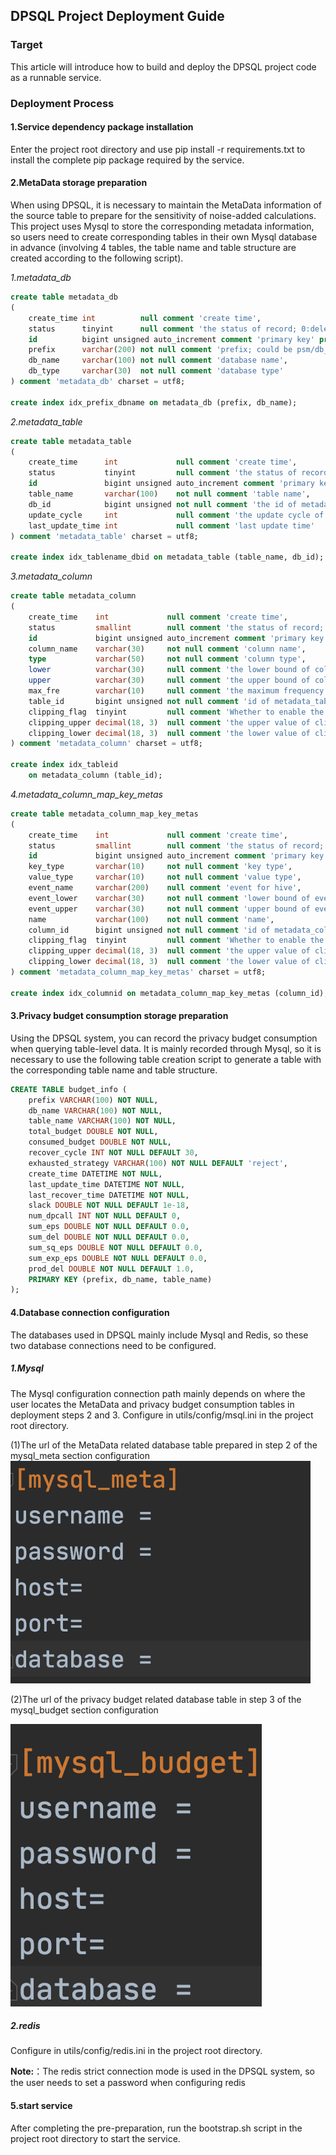 ## DPSQL Project Deployment Guide

### Target

This article will introduce how to build and deploy the DPSQL project code as a runnable service.

### Deployment Process

#### 1.Service dependency package installation

Enter the project root directory and use pip install -r requirements.txt to install the complete pip package required by the service.

#### 2.MetaData storage preparation

When using DPSQL, it is necessary to maintain the MetaData information of the source  table to prepare for the sensitivity of noise-added calculations. This project uses Mysql to store the corresponding metadata information, so users need to create corresponding tables in their own Mysql database in advance (involving 4 tables, the table name and table structure are created according to the following script).

*1.metadata\_db*
```sql
create table metadata_db
(
    create_time int          null comment 'create time',
    status      tinyint      null comment 'the status of record; 0:deleted； 1:exist',
    id          bigint unsigned auto_increment comment 'primary key' primary key,
    prefix      varchar(200) not null comment 'prefix; could be psm/db_url/ip',
    db_name     varchar(100) not null comment 'database name',
    db_type     varchar(30)  not null comment 'database type'
) comment 'metadata_db' charset = utf8;

create index idx_prefix_dbname on metadata_db (prefix, db_name);
```

*2.metadata\_table*
```sql
create table metadata_table
(
    create_time      int             null comment 'create time',
    status           tinyint         null comment 'the status of record; 0:deleted； 1:exist',
    id               bigint unsigned auto_increment comment 'primary key' primary key,
    table_name       varchar(100)    not null comment 'table name',
    db_id            bigint unsigned not null comment 'the id of metadata_db',
    update_cycle     int             null comment 'the update cycle of metadata',
    last_update_time int             null comment 'last update time'
) comment 'metadata_table' charset = utf8;

create index idx_tablename_dbid on metadata_table (table_name, db_id);
```

*3.metadata\_column*
```sql
create table metadata_column
(
    create_time    int             null comment 'create time',
    status         smallint        null comment 'the status of record; 0:deleted； 1:exist',
    id             bigint unsigned auto_increment comment 'primary key' primary key,
    column_name    varchar(30)     not null comment 'column name',
    type           varchar(50)     not null comment 'column type',
    lower          varchar(30)     null comment 'the lower bound of column value',
    upper          varchar(30)     null comment 'the upper bound of column value',
    max_fre        varchar(10)     null comment 'the maximum frequency of column value',
    table_id       bigint unsigned not null comment 'id of metadata_table',
    clipping_flag  tinyint         null comment 'Whether to enable the clipping operation； 0：disable，1：enable',
    clipping_upper decimal(18, 3)  null comment 'the upper value of clipping',
    clipping_lower decimal(18, 3)  null comment 'the lower value of clipping'
) comment 'metadata_column' charset = utf8;

create index idx_tableid
    on metadata_column (table_id);
```

*4.metadata\_column\_map\_key\_metas*
```sql
create table metadata_column_map_key_metas
(
    create_time    int             null comment 'create time',
    status         smallint        null comment 'the status of record; 0:deleted； 1:exist',
    id             bigint unsigned auto_increment comment 'primary key' primary key,
    key_type       varchar(10)     not null comment 'key type',
    value_type     varchar(10)     not null comment 'value type',
    event_name     varchar(200)    null comment 'event for hive',
    event_lower    varchar(30)     not null comment 'lower bound of event',
    event_upper    varchar(30)     not null comment 'upper bound of event',
    name           varchar(100)    not null comment 'name',
    column_id      bigint unsigned not null comment 'id of metadata_column',
    clipping_flag  tinyint         null comment 'Whether to enable the clipping operation； 0：disable，1：enable',
    clipping_upper decimal(18, 3)  null comment 'the upper value of clipping',
    clipping_lower decimal(18, 3)  null comment 'the lower value of clipping'
) comment 'metadata_column_map_key_metas' charset = utf8;

create index idx_columnid on metadata_column_map_key_metas (column_id);
```

#### 3.Privacy budget consumption storage preparation

Using the DPSQL system, you can record the privacy budget consumption when querying table-level data. It is mainly recorded through Mysql, so it is necessary to use the following table creation script to generate a  table with the corresponding table name and table structure.

```sql
CREATE TABLE budget_info (
    prefix VARCHAR(100) NOT NULL,
    db_name VARCHAR(100) NOT NULL,
    table_name VARCHAR(100) NOT NULL,
    total_budget DOUBLE NOT NULL,
    consumed_budget DOUBLE NOT NULL,
    recover_cycle INT NOT NULL DEFAULT 30,
    exhausted_strategy VARCHAR(100) NOT NULL DEFAULT 'reject',
    create_time DATETIME NOT NULL,
    last_update_time DATETIME NOT NULL,
    last_recover_time DATETIME NOT NULL,
    slack DOUBLE NOT NULL DEFAULT 1e-18,
    num_dpcall INT NOT NULL DEFAULT 0,
    sum_eps DOUBLE NOT NULL DEFAULT 0.0,
    sum_del DOUBLE NOT NULL DEFAULT 0.0,
    sum_sq_eps DOUBLE NOT NULL DEFAULT 0.0,
    sum_exp_eps DOUBLE NOT NULL DEFAULT 0.0,
    prod_del DOUBLE NOT NULL DEFAULT 1.0,
    PRIMARY KEY (prefix, db_name, table_name)
);
```

#### 4.Database connection configuration

The databases used in DPSQL mainly include Mysql and Redis, so these two database connections need to be configured.

##### 1.Mysql

The Mysql configuration connection path mainly depends on where the user locates the MetaData and privacy budget consumption tables in deployment steps 2 and 3. Configure in utils/config/msql.ini in the project root directory.

(1)The url of the MetaData related database table prepared in step 2 of the mysql_meta section configuration
![meta](../img/meta.png)

(2)The url of the privacy budget related database table in step 3 of the mysql_budget section configuration 

![budget](../img/budget.png)


##### 2.redis

Configure in utils/config/redis.ini in the project root directory.

**Note:**：The redis strict connection mode is used in the DPSQL system, so the user needs to set a password when configuring redis

#### 5.start service

After completing the pre-preparation, run the bootstrap.sh script in the project root directory to start the service.


